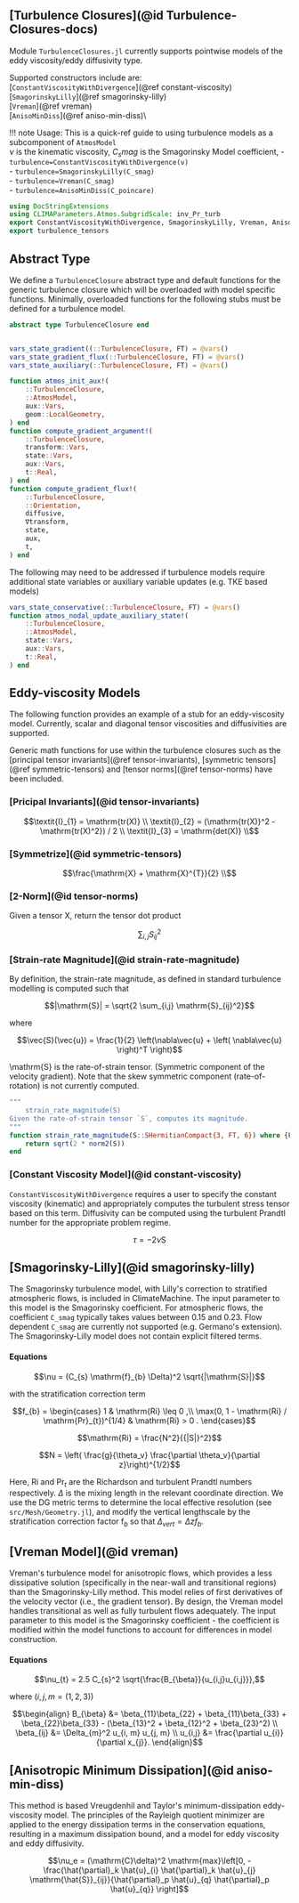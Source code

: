 ## [Turbulence Closures](@id Turbulence-Closures-docs)
Module `TurbulenceClosures.jl` currently supports 
pointwise models of the eddy viscosity/eddy diffusivity type.

Supported constructors include are:\
[`ConstantViscosityWithDivergence`](@ref constant-viscosity)\
[`SmagorinskyLilly`](@ref smagorinsky-lilly)\
[`Vreman`](@ref vreman)\
[`AnisoMinDiss`](@ref aniso-min-diss)\

!!! note
    Usage: This is a quick-ref guide to using turbulence models as a
    subcomponent of `AtmosModel` \
    $\nu$ is the kinematic viscosity, $C_smag$ is the Smagorinsky Model coefficient,
    - `turbulence=ConstantViscosityWithDivergence(ν)`\
    - `turbulence=SmagorinskyLilly(C_smag)`\
    - `turbulence=Vreman(C_smag)`\
    - `turbulence=AnisoMinDiss(C_poincare)`

```julia
using DocStringExtensions
using CLIMAParameters.Atmos.SubgridScale: inv_Pr_turb
export ConstantViscosityWithDivergence, SmagorinskyLilly, Vreman, AnisoMinDiss
export turbulence_tensors
```

## Abstract Type
We define a `TurbulenceClosure` abstract type and default functions for the
generic turbulence closure which will be overloaded with model specific
functions. Minimally, overloaded functions for the following stubs must
be defined for a turbulence model.

```julia
abstract type TurbulenceClosure end


vars_state_gradient((::TurbulenceClosure, FT) = @vars()
vars_state_gradient_flux(::TurbulenceClosure, FT) = @vars()
vars_state_auxiliary(::TurbulenceClosure, FT) = @vars()

function atmos_init_aux!(
    ::TurbulenceClosure,
    ::AtmosModel,
    aux::Vars,
    geom::LocalGeometry,
) end
function compute_gradient_argument!(
    ::TurbulenceClosure,
    transform::Vars,
    state::Vars,
    aux::Vars,
    t::Real,
) end
function compute_gradient_flux!(
    ::TurbulenceClosure,
    ::Orientation,
    diffusive,
    ∇transform,
    state,
    aux,
    t,
) end
```

The following may need to be addressed if turbulence models require
additional state variables or auxiliary variable updates (e.g. TKE based
models)

```julia
vars_state_conservative(::TurbulenceClosure, FT) = @vars()
function atmos_nodal_update_auxiliary_state!(
    ::TurbulenceClosure,
    ::AtmosModel,
    state::Vars,
    aux::Vars,
    t::Real,
) end
```

## Eddy-viscosity Models
The following function provides an example of a stub for an eddy-viscosity
model.  Currently, scalar and diagonal tensor viscosities and diffusivities
are supported.

Generic math functions for use within the turbulence closures such as
the [principal tensor invariants](@ref tensor-invariants), [symmetric
tensors](@ref symmetric-tensors) and [tensor norms](@ref tensor-norms)
have been included.

### [Pricipal Invariants](@id tensor-invariants)
```math
\textit{I}_{1} = \mathrm{tr(X)} \\
\textit{I}_{2} = (\mathrm{tr(X)}^2 - \mathrm{tr(X)^2}) / 2 \\
\textit{I}_{3} = \mathrm{det(X)} \\
```

### [Symmetrize](@id symmetric-tensors)
```math
\frac{\mathrm{X} + \mathrm{X}^{T}}{2} \\
```
### [2-Norm](@id tensor-norms)
Given a tensor X, return the tensor dot product
```math
\sum_{i,j} S_{ij}^2
```
### [Strain-rate Magnitude](@id strain-rate-magnitude)
By definition, the strain-rate magnitude, as defined in standard turbulence
modelling is computed such that

```math
|\mathrm{S}| = \sqrt{2 \sum_{i,j} \mathrm{S}_{ij}^2}
```
where
```math
\vec{S}(\vec{u}) = \frac{1}{2}  \left(\nabla\vec{u} +  \left( \nabla\vec{u} \right)^T \right)
```
\mathrm{S} is the rate-of-strain tensor. (Symmetric component of the
velocity gradient). Note that the skew symmetric component (rate-of-rotation)
is not currently computed.

```julia
"""
    strain_rate_magnitude(S)
Given the rate-of-strain tensor `S`, computes its magnitude.
"""
function strain_rate_magnitude(S::SHermitianCompact{3, FT, 6}) where {FT}
    return sqrt(2 * norm2(S))
end
```

### [Constant Viscosity Model](@id constant-viscosity)
`ConstantViscosityWithDivergence` requires a user to specify the constant
viscosity (kinematic) and appropriately computes the turbulent stress
tensor based on this term. Diffusivity can be computed using the turbulent
Prandtl number for the appropriate problem regime.

```math
\tau = - 2 \nu \mathrm{S}
```

## [Smagorinsky-Lilly](@id smagorinsky-lilly)
The Smagorinsky turbulence model, with Lilly's correction to
stratified atmospheric flows, is included in ClimateMachine.
The input parameter to this model is the Smagorinsky coefficient.
For atmospheric flows, the coefficient `C_smag` typically takes values between
0.15 and 0.23. Flow dependent `C_smag` are currently not supported (e.g. Germano's
extension). The Smagorinsky-Lilly model does not contain explicit filtered terms.

#### Equations

```math
\nu = (C_{s} \mathrm{f}_{b} \Delta)^2 \sqrt{|\mathrm{S}|}
```
with the stratification correction term
```math
f_{b} =
   \begin{cases}
   1 & \mathrm{Ri} \leq 0 ,\\
   \max(0, 1 - \mathrm{Ri} / \mathrm{Pr}_{t})^{1/4} & \mathrm{Ri} > 0 .
   \end{cases}
```
```math
\mathrm{Ri} =  \frac{N^2}{{|S|}^2}
```
```math
N = \left( \frac{g}{\theta_v} \frac{\partial \theta_v}{\partial z}\right)^{1/2}
```
Here, $\mathrm{Ri}$ and $\mathrm{Pr}_{t}$ are the Richardson and turbulent
Prandtl numbers respectively.  $\Delta$ is the mixing length in the relevant
coordinate direction. We use the DG metric terms to determine the local
effective resolution (see `src/Mesh/Geometry.jl`), and modify the vertical
lengthscale by the stratification correction factor $\mathrm{f}_{b}$
so that $\Delta_{vert} = \Delta z f_b$.

## [Vreman Model](@id vreman)
Vreman's turbulence model for anisotropic flows, which provides a less
dissipative solution (specifically in the near-wall and transitional regions)
than the Smagorinsky-Lilly method. This model relies of first derivatives
of the velocity vector (i.e., the gradient tensor).  By design, the Vreman
model handles transitional as well as fully turbulent flows adequately.
The input parameter to this model is the Smagorinsky coefficient -
the coefficient is modified within the model functions to account for
differences in model construction.

#### Equations
```math
\nu_{t} = 2.5 C_{s}^2 \sqrt{\frac{B_{\beta}}{u_{i,j}u_{i,j}}},
```
where ($i,j, m = (1,2,3)$)
```math
\begin{align}
B_{\beta} &= \beta_{11}\beta_{22} + \beta_{11}\beta_{33} + \beta_{22}\beta_{33} - (\beta_{13}^2 + \beta_{12}^2 + \beta_{23}^2) \\
\beta_{ij} &= \Delta_{m}^2 u_{i, m} u_{j, m} \\
u_{i,j} &= \frac{\partial u_{i}}{\partial x_{j}}.
\end{align}
```

## [Anisotropic Minimum Dissipation](@id aniso-min-diss)
This method is based Vreugdenhil and Taylor's minimum-dissipation
eddy-viscosity model.  The principles of the Rayleigh quotient minimizer
are applied to the energy dissipation terms in the conservation equations,
resulting in a maximum dissipation bound, and a model for eddy viscosity
and eddy diffusivity.

```math
\nu_e = (\mathrm{C}\delta)^2  \mathrm{max}\left[0, - \frac{\hat{\partial}_k \hat{u}_{i} \hat{\partial}_k \hat{u}_{j} \mathrm{\hat{S}}_{ij}}{\hat{\partial}_p \hat{u}_{q} \hat{\partial}_p \hat{u}_{q}} \right]
```
